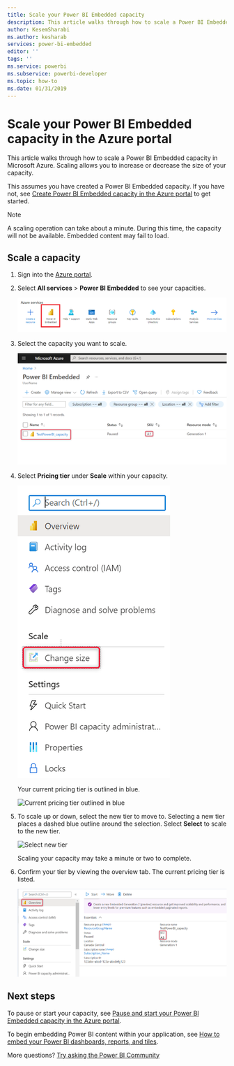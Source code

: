 ```yaml
---
title: Scale your Power BI Embedded capacity
description: This article walks through how to scale a Power BI Embedded capacity in Microsoft Azure.
author: KesemSharabi
ms.author: kesharab
services: power-bi-embedded
editor: ''
tags: ''
ms.service: powerbi
ms.subservice: powerbi-developer
ms.topic: how-to
ms.date: 01/31/2019
---
```


# Scale your Power BI Embedded capacity in the Azure portal

This article walks through how to scale a Power BI Embedded capacity in Microsoft Azure. Scaling allows you to increase or decrease the size of your capacity.

This assumes you have created a Power BI Embedded capacity. If you have not, see [Create Power BI Embedded capacity in the Azure portal](azure-pbie-create-capacity.md) to get started.

> [!NOTE]
> A scaling operation can take about a minute. During this time, the capacity will not be available. Embedded content may fail to load.

## Scale a capacity

1. Sign into the [Azure portal](https://portal.azure.com/).

2. Select **All services** > **Power BI Embedded** to see your capacities.

    ![All services within Azure portal](media/azure-pbie-scale-capacity/azure-portal-more-services.png)

3. Select the capacity you want to scale.

    ![Power BI Embedded capacity list within Azure portal](media/azure-pbie-scale-capacity/azure-portal-capacity-list.png)

4. Select **Pricing tier** under **Scale** within your capacity.

    ![Pricing tier option under scale](media/azure-pbie-scale-capacity/azure-portal-scale-pricing-tier.png)

    Your current pricing tier is outlined in blue.

    ![Current pricing tier outlined in blue](media/azure-pbie-scale-capacity/azure-portal-current-tier.png)

5. To scale up or down, select the new tier to move to. Selecting a new tier places a dashed blue outline around the selection. Select **Select** to scale to the new tier.

    ![Select new tier](media/azure-pbie-scale-capacity/azure-portal-select-new-tier.png)

    Scaling your capacity may take a minute or two to complete.

6. Confirm your tier by viewing the overview tab. The current pricing tier is listed.

    ![Confirm current tier](media/azure-pbie-scale-capacity/azure-portal-confirm-tier.png)

## Next steps

To pause or start your capacity, see [Pause and start your Power BI Embedded capacity in the Azure portal](azure-pbie-pause-start.md).

To begin embedding Power BI content within your application, see [How to embed your Power BI dashboards, reports, and tiles](https://powerbi.microsoft.com/documentation/powerbi-developer-embedding-content/).

More questions? [Try asking the Power BI Community](https://community.powerbi.com/)
